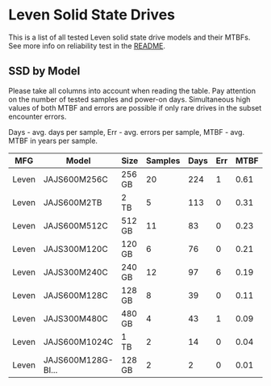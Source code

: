 Leven Solid State Drives
========================

This is a list of all tested Leven solid state drive models and their MTBFs. See
more info on reliability test in the [README](https://github.com/linuxhw/SMART).

SSD by Model
------------

Please take all columns into account when reading the table. Pay attention on the
number of tested samples and power-on days. Simultaneous high values of both MTBF
and errors are possible if only rare drives in the subset encounter errors.

Days - avg. days per sample,
Err  - avg. errors per sample,
MTBF - avg. MTBF in years per sample.

| MFG       | Model              | Size   | Samples | Days  | Err   | MTBF |
|-----------|--------------------|--------|---------|-------|-------|------|
| Leven     | JAJS600M256C       | 256 GB | 20      | 224   | 1     | 0.61   |
| Leven     | JAJS600M2TB        | 2 TB   | 5       | 113   | 0     | 0.31   |
| Leven     | JAJS600M512C       | 512 GB | 11      | 83    | 0     | 0.23   |
| Leven     | JAJS300M120C       | 120 GB | 6       | 76    | 0     | 0.21   |
| Leven     | JAJS300M240C       | 240 GB | 12      | 97    | 6     | 0.19   |
| Leven     | JAJS600M128C       | 128 GB | 8       | 39    | 0     | 0.11   |
| Leven     | JAJS300M480C       | 480 GB | 4       | 43    | 1     | 0.09   |
| Leven     | JAJS600M1024C      | 1 TB   | 2       | 14    | 0     | 0.04   |
| Leven     | JAJS600M128G-BI... | 128 GB | 2       | 2     | 0     | 0.01   |
